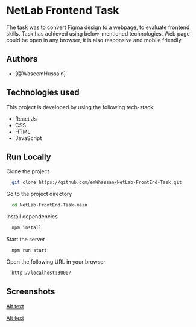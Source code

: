
# NetLab Frontend Task

  The task was to convert Figma design to a webpage, to evaluate frontend skills. Task has achieved using below-mentioned technologies. Web page could be open in any   browser, it is also responsive and mobile friendly. 


## Authors

- [@WaseemHussain]


## Technologies used

This project is developed by using the following tech-stack:

- React Js
- CSS
- HTML
- JavaScript
    
## Run Locally

Clone the project

```bash
  git clone https://github.com/emWhassan/NetLab-FrontEnd-Task.git
```

Go to the project directory

```bash
  cd NetLab-FrontEnd-Task-main
```

Install dependencies

```bash
  npm install
```

Start the server

```bash
  npm run start
  ```
  
Open the following URL in your browser

```bash
  http://localhost:3000/ 
 ```


## Screenshots

[Alt text](https://www.linkpicture.com/q/screencapture-localhost-3000-2022-12-13-15_31_10.png)





[Alt text](https://www.linkpicture.com/q/screencapture-localhost-3000-2022-12-13-15_31_10.png)



